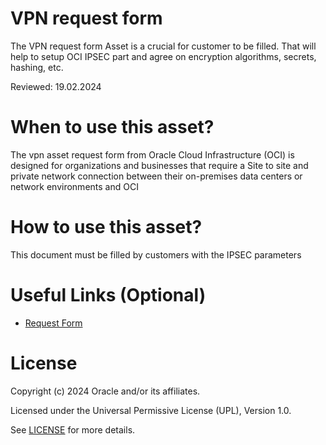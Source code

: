 # VPN request form
 
The VPN request form Asset is a crucial for customer to be filled. That will help to setup OCI IPSEC part and agree on encryption algorithms, secrets, hashing, etc.

Reviewed: 19.02.2024

# When to use this asset?

The vpn asset request form from Oracle Cloud Infrastructure (OCI) is designed for organizations and businesses that require a Site to site and private network connection between their on-premises data centers or network environments and OCI
 
# How to use this asset?
 
This document must be filled by customers with the IPSEC parameters
 
# Useful Links (Optional)

- [Request Form](files/template%20OCI%20Site-to-Site%20VPN%20Request%20Form_v1.1.xlsx)

# License

Copyright (c) 2024 Oracle and/or its affiliates.

Licensed under the Universal Permissive License (UPL), Version 1.0.

See [LICENSE](https://github.com/oracle-devrel/technology-engineering/blob/main/LICENSE) for more details.